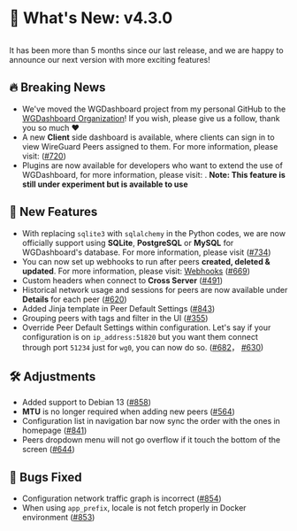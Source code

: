 # 📣 What's New: v4.3.0

<img src="https://wgdashboard-resources.tor1.cdn.digitaloceanspaces.com/Releases/v4.3.0.png" style="block"  alt="" />

It has been more than 5 months since our last release, and we are happy to announce our next version with more exciting features!

## 🔥 Breaking News

- We've moved the WGDashboard project from my personal GitHub to the [WGDashboard Organization](https://github.com/WGDashboard)! If you wish, please give us a follow, thank you so much ❤️
- A new **Client** side dashboard is available, where clients can sign in to view WireGuard Peers assigned to them. For more information, please visit: [](Client-Side-Dashboard.md) ([#720](https://github.com/WGDashboard/WGDashboard/issues/720))
- Plugins are now available for developers who want to extend the use of WGDashboard, for more information, please visit: [](WGDashboard-Plugins.md). **Note: This feature is still under experiment but is available to use**

## 🎉 New Features
- With replacing `sqlite3` with `sqlalchemy` in the Python codes, we are now officially support using **SQLite**, **PostgreSQL** or **MySQL** for WGDashboard's database. For more information, please visit [](✂️-Dashboard-Configuration.md#database) ([#734](https://github.com/WGDashboard/WGDashboard/issues/734))
- You can now set up webhooks to run after peers **created, deleted & updated**. For more information, please visit: [Webhooks](Webhooks.md) ([#669](https://github.com/WGDashboard/WGDashboard/issues/669))
- Custom headers when connect to **Cross Server** ([#491](https://github.com/WGDashboard/WGDashboard/issues/491))
- Historical network usage and sessions for peers are now available under **Details** for each peer ([#620](https://github.com/WGDashboard/WGDashboard/issues/620))
- Added Jinja template in Peer Default Settings ([#843](https://github.com/WGDashboard/WGDashboard/issues/843))
- Grouping peers with tags and filter in the UI ([#355](https://github.com/WGDashboard/WGDashboard/issues/355))
- Override Peer Default Settings within configuration. Let's say if your configuration is on `ip_address:51820` but you want them connect through port `51234` just for `wg0`, you can now do so. ([#682](https://github.com/WGDashboard/WGDashboard/issues/682)， [#630](https://github.com/WGDashboard/WGDashboard/issues/630))

## 🛠️ Adjustments
- Added support to Debian 13 ([#858](https://github.com/WGDashboard/WGDashboard/issues/858))
- **MTU** is no longer required when adding new peers ([#564](https://github.com/WGDashboard/WGDashboard/issues/564))
- Configuration list in navigation bar now sync the order with the ones in homepage ([#841](https://github.com/WGDashboard/WGDashboard/issues/841))
- Peers dropdown menu will not go overflow if it touch the bottom of the screen ([#644](https://github.com/WGDashboard/WGDashboard/issues/644))

## 🧐 Bugs Fixed
- Configuration network traffic graph is incorrect ([#854](https://github.com/WGDashboard/WGDashboard/issues/854))
- When using `app_prefix`, locale is not fetch properly in Docker environment ([#853](https://github.com/WGDashboard/WGDashboard/issues/853))